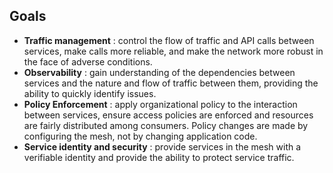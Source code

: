## Goals

* **Traffic management** : control the flow of traffic and API calls between services, make calls more reliable, and make the network more 
robust in the face of adverse conditions.
* **Observability** : gain understanding of the dependencies between services and the nature and flow of traffic between them, providing 
the ability to quickly identify issues.
* **Policy Enforcement** : apply organizational policy to the interaction between services, ensure access policies are enforced and 
resources are fairly distributed among consumers. Policy changes are made by configuring the mesh, not by changing application code.
* **Service identity and security** : provide services in the mesh with a verifiable identity and provide the ability to protect service 
traffic.
